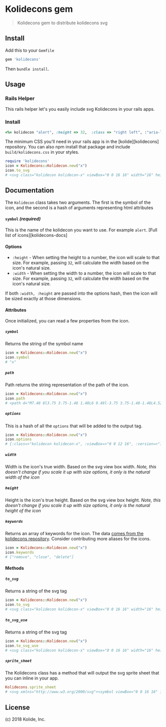 # Kolidecons gem

> Kolidecons gem to distribute kolidecons svg

## Install

Add this to your `Gemfile`

```rb
gem 'kolidecons'
```

Then `bundle install`.

## Usage

### Rails Helper

This rails helper let's you easily include svg Kolidecons in your rails apps.

### Install

```rb
<%= kolidecon "alert", :height => 32,  :class => "right left", :"aria-label" => "hi" %>
```

The minimum CSS you'll need in your rails app is in the [kolide][kolidecons] repository. You can also npm install that package and include `build/kolidecons.css` in your styles.


```rb
require 'kolidecons'
icon = Kolidecons::Kolidecon.new("x")
icon.to_svg
# <svg class="kolidecon kolidecon-x" viewBox="0 0 16 16" width="16" height="16" version="1.1" "aria-hidden"="true"><path d="M7.48 8l3.75 3.75-1.48 1.48L6 9.48l-3.75 3.75-1.48-1.48L4.52 8 .77 4.25l1.48-1.48L6 6.52l3.75-3.75 1.48 1.48z"></path></svg>
```

## Documentation

The `Kolidecon` class takes two arguments. The first is the symbol of the icon, and the second is a hash of arguments representing html attributes

#### `symbol` _(required)_

This is the name of the kolidecon you want to use. For example `alert`. [Full list of icons][kolidecons-docs]

#### Options

* `:height` - When setting the height to a number, the icon will scale to that size. For example, passing `32`, will calculate the width based on the icon's natural size.
* `:width` - When setting the width to a number, the icon will scale to that size. For example, passing `32`, will calculate the width based on the icon's natural size.

If both `:width, :height` are passed into the options hash, then the icon will be sized exactly at those dimensions.

#### Attributes

Once initialized, you can read a few properties from the icon.

##### `symbol`

Returns the string of the symbol name

```rb
icon = Kolidecons::Kolidecon.new("x")
icon.symbol
# "x"
```

##### `path`

Path returns the string representation of the path of the icon.

```rb
icon = Kolidecons::Kolidecon.new("x")
icon.path
# <path d="M7.48 8l3.75 3.75-1.48 1.48L6 9.48l-3.75 3.75-1.48-1.48L4.52 8 .77 4.25l1.48-1.48L6 6.52l3.75-3.75 1.48 1.48z"></path>
```

##### `options`

This is a hash of all the `options` that will be added to the output tag.

```rb
icon = Kolidecons::Kolidecon.new("x")
icon.options
# {:class=>"kolidecon kolidecon-x", :viewBox=>"0 0 12 16", :version=>"1.1", :width=>12, :height=>16, :"aria-hidden"=>"true"}
```

##### `width`

Width is the icon's true width. Based on the svg view box width. _Note, this doesn't change if you scale it up with size options, it only is the natural width of the icon_

##### `height`

Height is the icon's true height. Based on the svg view box height. _Note, this doesn't change if you scale it up with size options, it only is the natural height of the icon_

##### `keywords`

Returns an array of keywords for the icon. The data [comes from the kolidecons repository](https://github.com/kolide/kolidecons/blob/master/lib/data.json). Consider contributing more aliases for the icons.

```rb
icon = Kolidecons::Kolidecon.new("x")
icon.keywords
# ["remove", "close", "delete"]
```

#### Methods

##### `to_svg`

Returns a string of the svg tag

```rb
icon = Kolidecons::Kolidecon.new("x")
icon.to_svg
# <svg class="kolidecon kolidecon-x" viewBox="0 0 16 16" width="16" height="16" version="1.1" "aria-hidden"="true"><path d="M7.48 8l3.75 3.75-1.48 1.48L6 9.48l-3.75 3.75-1.48-1.48L4.52 8 .77 4.25l1.48-1.48L6 6.52l3.75-3.75 1.48 1.48z"></path></svg>
```

##### `to_svg_use`

Returns a string of the svg tag

```rb
icon = Kolidecons::Kolidecon.new("x")
icon.to_svg_use
# <svg class="kolidecon kolidecon-x" viewBox="0 0 16 16" width="16" height="16" version="1.1" "aria-hidden"="true"><use xlink:href="#x" /></svg>
```

##### `sprite_sheet`

The Kolidecons class has a method that will output the svg sprite sheet that you can inline in your app.

```rb
Kolidecons.sprite_sheet
# <svg xmlns="http://www.w3.org/2000/svg"><symbol viewBox="0 0 16 16" id="alert">...</svg>
```

## License

(c) 2018 Kolide, Inc.
